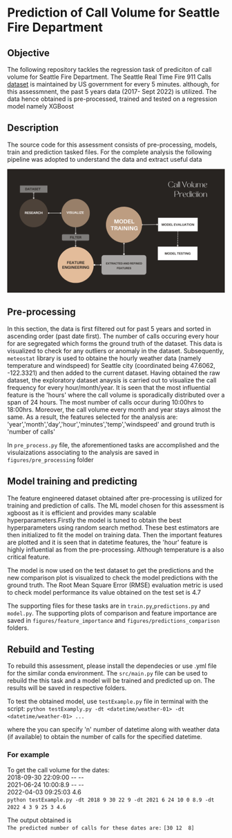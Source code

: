 # Prediction of Call Volume for Seattle Fire Department

## Objective
The following repository tackles the regression task of prediciton of call volume for Seattle Fire Department.
The Seattle Real Time Fire 911 Calls [dataset](https://data.seattle.gov/Public-Safety/Seattle-Real-Time-Fire-911-Calls/kzjm-xkqj) is maintained by US government for every 5 minutes. although, for this assessmnent, the past 5 years data (2017- Sept 2022) is utilized. The data hence obtained is pre-processed, trained and tested on a regression model namely XGBoost 

## Description

The source code for this assessment consists of pre-processing, models, train and prediction tasked files. For the complete analysis the following pipeline was adopted to understand the data and extract useful data

![ML Pipeline](/figures/pipeline.png "Shiprock, New Mexico by Beau Rogers")

## Pre-processing 
In this section, the data is first filtered out for past 5 years and sorted in ascending order (past date first). The number of calls occuring every hour for are segregated which forms the ground truth of the dataset. This data is visualized to check for any outliers or anomaly in the dataset. 
Subsequently, `meteostat` library is used to obtaine the hourly weather data (namely temperature and windspeed) for Seattle city (coordinated being 47.6062, -122.3321) and then added to the current dataset. 
Having obtained the raw dataset, the exploratory dataset anaysis is carried out to visualize the call frequency for every hour/month/year.
It is seen that the most influential feature is the 'hours' where the call volume is sporadically distributed over a span of 24 hours. The most number of calls occur during 10:00hrs to 18:00hrs. Moreover, the call volume every month and year stays almost the same.
As a result, the features selected for the analysis are:
'year','month','day','hour','minutes','temp','windspeed' and ground truth is 'number of calls'

In `pre_process.py` file, the aforementioned tasks are accomplished and the visulaizations associating to the analysis are saved in `figures/pre_processing` folder

## Model training and predicting

The feature engineered dataset obtained after pre-processing is utilized for training and prediction of calls. The ML model chosen for this assessment is xgboost as it is efficient and provides many scalable hyperparameters.Firstly the model is tuned to obtain the best hyperparameters using random search method. These best estimators are then initialized to fit the model on training data. Then the important features are plotted and it is seen that in datetime features, the 'hour' feature is highly influential as from the pre-processing. Although temperature is a also critical feature. 

The model is now used on the test dataset to get the predictions and the new comparison plot is visualized to check the model predictions with the ground truth. The Root Mean Square Error (RMSE) evaluation metric is used to check model performance its value obtained on the test set is 4.7

The supporting files for these tasks are in `train.py`,`predictions.py` and `model.py`. The supporting plots of comparison and feature importance are saved in `figures/feature_importance` and `figures/predictions_comparison` folders. 

## Rebuild and Testing

To rebuild this assessment, please install the dependecies or use .yml file for the similar conda environment. The `src/main.py` file can be used to rebuild the this task and a model will be trained and predicted up on. The results will be saved in respective folders.

To test the obtained model, use `testExample.py` file in terminal with the script:
`python testExamply.py -dt <datetime/weather-01> -dt <datetime/weather-01> ...`

where the you can specify 'n' number of datetime along with weather data (if available) to obtain the number of calls for the specified datetime. 
### For example
To get the call volume for the dates: <br>
2018-09-30 22:09:00 -- -- <br>
2021-06-24 10:00:8.9 -- --<br>
2022-04-03 09:25:03 4.6 <br>
`python testExample.py -dt 2018 9 30 22 9 -dt 2021 6 24 10 0 8.9 -dt 2022 4 3 9 25 3 4.6`

The output obtained is <br>
`The predicted number of calls for these dates are:`
`[30 12  8]`


